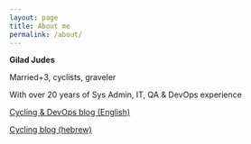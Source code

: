 ```yaml
---
layout: page
title: About me
permalink: /about/
---
```


**Gilad Judes**

Married+3, cyclists, graveler 

With over 20 years of Sys Admin, IT, QA & DevOps experience

[Cycling & DevOps blog (English)](http://devops.judes.co.il)

[Cycling blog (hebrew)](http://bike.judes.co.il)